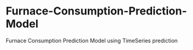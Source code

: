 # Furnace-Consumption-Prediction-Model
Furnace Consumption Prediction Model using TimeSeries prediction
